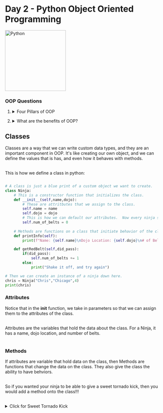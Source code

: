 # Day 2 - Python Object Oriented Programming

<img src="https://github.com/adion81/python_lectures/blob/master/assets/python.png" alt="Python" width="200px" > 

### OOP Questions

1. <details>
    <summary>Four Pillars of OOP</summary>
    <ul>
        <li>Encapsulation</li>
        <li>Abstraction</li>
        <li>Polymorphism</li>
        <li>Inheritance</li>
    </ul>
</details>

2. <details>
    <summary>What are the benefits of OOP?</summary>
    <ul>
        <li>Resuability</li>
        <li>Simplicity</li>
        <li>Easily Maintainable</li>
        <li>Security for Class Variables</li>
    </ul>
</details>


## Classes

Classes are a way that we can write custom data types, and they are an important component in OOP.  It's like creating our own object, and we can define the values that is has, and even how it behaves with methods.<br>
<br>

This is how we define a class in python:

```py

# A class is just a blue print of a custom object we want to create.
class Ninja:
    # This is a constructor function that initializes the class.
    def __init__(self,name,dojo):
        # These are attritbutes that we assign to the class.
        self.name = name
        self.dojo = dojo
        # This is how we can default our attributes.  Now every ninja starts with 0 belts.
        self.num_of_belts = 0
    
    # Methods are functions on a class that initiate behavior of the class
    def printInfo(self):
        print(f"Name: {self.name}\nDojo Location: {self.dojo}\n# of Belts: {self.num_of_belts}")

    def getRedBelt(self,did_pass):
        if(did_pass):
            self.num_of_belts += 1
        else:
            print("Shake it off, and try again")

# Then we can create an instance of a ninja down here.
chris = Ninja("Chris","Chicago",4)
print(chris)
```

### Attributes

Notice that in the __init__ function, we take in parameters so that we can assign them to the attributes of the class.<br>
<br>

Attributes are the variables that hold the data about the class.  For a Ninja, it has a name, dojo location, and number of belts.<br>
<br>


### Methods

If attributes are variable that hold data on the class, then Methods are functions that change the data on the class.  They also give the class the ability to have behviors.<br>
<br>

So if you wanted your ninja to be able to give a sweet tornado kick, then you would add a method onto the class!!!<br>
<br>

<details>
    <summary>Click for Sweet Tornado Kick</summary>
    <img src="https://github.com/adion81/python_lectures/blob/master/assets/chuck.jpg" alt="Tornado Kick" width="500px" >
</details>




